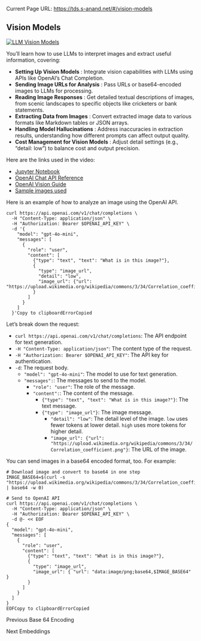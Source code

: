 Current Page URL: https://tds.s-anand.net/#/vision-models

## Vision Models

[![LLM Vision
Models](https://i.ytimg.com/vi_webp/FgT_Mk_bakQ/sddefault.webp)](https://youtu.be/FgT_Mk_bakQ)

You’ll learn how to use LLMs to interpret images and extract useful
information, covering:

  * **Setting Up Vision Models** : Integrate vision capabilities with LLMs using APIs like OpenAI’s Chat Completion.
  * **Sending Image URLs for Analysis** : Pass URLs or base64-encoded images to LLMs for processing.
  * **Reading Image Responses** : Get detailed textual descriptions of images, from scenic landscapes to specific objects like cricketers or bank statements.
  * **Extracting Data from Images** : Convert extracted image data to various formats like Markdown tables or JSON arrays.
  * **Handling Model Hallucinations** : Address inaccuracies in extraction results, understanding how different prompts can affect output quality.
  * **Cost Management for Vision Models** : Adjust detail settings (e.g., “detail: low”) to balance cost and output precision.

Here are the links used in the video:

  * [Jupyter Notebook](https://colab.research.google.com/drive/1bK0b1XMrZWImtw01T1w9NGraDkiVi8mS)
  * [OpenAI Chat API Reference](https://platform.openai.com/docs/api-reference/chat/create)
  * [OpenAI Vision Guide](https://platform.openai.com/docs/guides/vision)
  * [Sample images used](https://drive.google.com/drive/folders/14MFc7XmGIUDU4-vbmF9305c1SSQrM-gR)

Here is an example of how to analyze an image using the OpenAI API.

    
    
    curl https://api.openai.com/v1/chat/completions \
      -H "Content-Type: application/json" \
      -H "Authorization: Bearer $OPENAI_API_KEY" \
      -d '{
        "model": "gpt-4o-mini",
        "messages": [
          {
            "role": "user",
            "content": [
              {"type": "text", "text": "What is in this image?"},
              {
                "type": "image_url",
                "detail": "low",
                "image_url": {"url": "https://upload.wikimedia.org/wikipedia/commons/3/34/Correlation_coefficient.png"}
              }
            ]
          }
        ]
      }'Copy to clipboardErrorCopied

Let’s break down the request:

  * `curl https://api.openai.com/v1/chat/completions`: The API endpoint for text generation.
  * `-H "Content-Type: application/json"`: The content type of the request.
  * `-H "Authorization: Bearer $OPENAI_API_KEY"`: The API key for authentication.
  * `-d`: The request body.
    * `"model": "gpt-4o-mini"`: The model to use for text generation.
    * `"messages":`: The messages to send to the model.
      * `"role": "user"`: The role of the message.
      * `"content":`: The content of the message.
        * `{"type": "text", "text": "What is in this image?"}`: The text message.
        * `{"type": "image_url"}`: The image message.
          * `"detail": "low"`: The detail level of the image. `low` uses fewer tokens at lower detail. `high` uses more tokens for higher detail.
          * `"image_url": {"url": "https://upload.wikimedia.org/wikipedia/commons/3/34/Correlation_coefficient.png"}`: The URL of the image.

You can send images in a base64 encoded format, too. For example:

    
    
    # Download image and convert to base64 in one step
    IMAGE_BASE64=$(curl -s "https://upload.wikimedia.org/wikipedia/commons/3/34/Correlation_coefficient.png" | base64 -w 0)
    
    # Send to OpenAI API
    curl https://api.openai.com/v1/chat/completions \
      -H "Content-Type: application/json" \
      -H "Authorization: Bearer $OPENAI_API_KEY" \
      -d @- << EOF
    {
      "model": "gpt-4o-mini",
      "messages": [
        {
          "role": "user",
          "content": [
            {"type": "text", "text": "What is in this image?"},
            {
              "type": "image_url",
              "image_url": { "url": "data:image/png;base64,$IMAGE_BASE64" }
            }
          ]
        }
      ]
    }
    EOFCopy to clipboardErrorCopied

Previous Base 64 Encoding

Next Embeddings


